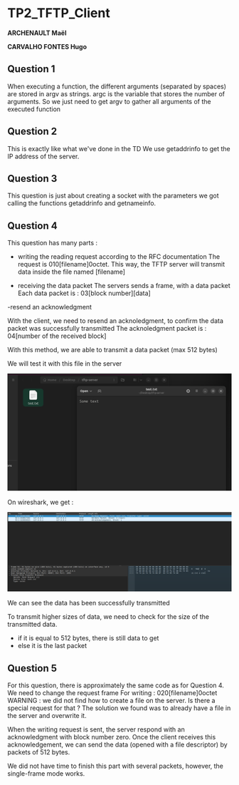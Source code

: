 # TP2_TFTP_Client

**ARCHENAULT Maël**

**CARVALHO FONTES Hugo**


## Question 1
When executing a function, the different arguments (separated by spaces) are stored in argv as strings. argc is the variable that stores the number of arguments.
So we just need to get argv to gather all arguments of the executed function

## Question 2
This is exactly like what we've done in the TD
We use getaddrinfo to get the IP address of the server.

## Question 3

This question is just about creating a socket with the parameters we got calling the functions getaddrinfo and getnameinfo.

## Question 4
This question has many parts :
- writing the reading request according to the RFC documentation
The request is 010[filename]0octet. This way, the TFTP server will transmit data inside the file named [filename]

- receiving the data packet
The servers sends a frame, with a data packet
Each data packet is : 03[block number][data]

-resend an acknowledgment

With the client, we need to resend an acknoledgment, to confirm the data packet was successfully transmitted
The acknoledgment packet is : 04[number of the received block]

With this method, we are able to transmit a data packet (max 512 bytes)

We will test it with this file in the server

![alt text](https://github.com/Mael-Archenault/TP2_TFTP_Client/blob/main/img/Q4_testFile.png)

On wireshark, we get :

![alt text](https://github.com/Mael-Archenault/TP2_TFTP_Client/blob/main/img/Q4_wireshark.png)

We can see the data has been successfully transmitted

To transmit higher sizes of data, we need to check for the size of the transmitted data.
  - if it is equal to 512 bytes, there is still data to get
  - else it is the last packet

## Question 5

For this question, there is approximately the same code as for Question 4. We need to change the request frame
For writing : 020[filename]0octet
WARNING : we did not find how to create a file on the server. Is there a special request for that ? The solution we found was to already have a file in the server and overwrite it.

When the writing request is sent, the server respond with an acknowledgment with block number zero. Once the client receives this acknowledgement, we can send the data (opened with a file descriptor) by packets of 512 bytes.

We did not have time to finish this part with several packets, however, the single-frame mode works.




